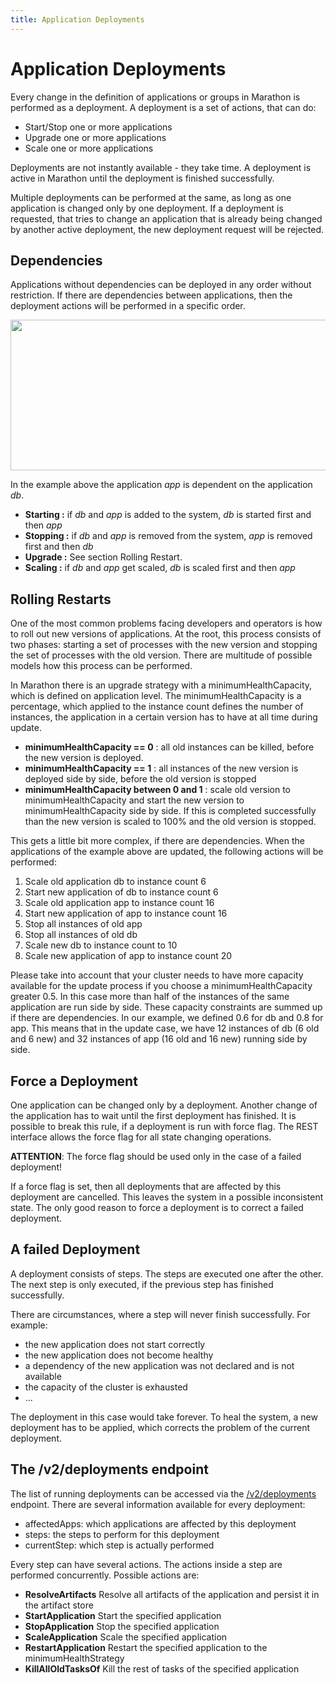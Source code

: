 ```yaml
---
title: Application Deployments
---
```


# Application Deployments

Every change in the definition of applications or groups in Marathon is performed as a deployment.
A deployment is a set of actions, that can do:

- Start/Stop one or more applications
- Upgrade one or more applications
- Scale one or more applications

Deployments are not instantly available - they take time. 
A deployment is active in Marathon until the deployment is finished successfully.

Multiple deployments can be performed at the same, as long as one application is changed only by one deployment.
If a deployment is requested, that tries to change an application that is already being changed by another active deployment, 
the new deployment request will be rejected.

## Dependencies

Applications without dependencies can be deployed in any order without restriction.
If there are dependencies between applications, then the deployment actions will be performed in a specific order.

<p class="text-center">
  <img src="{{ site.baseurl}}/img/dependency.png" width="645" height="241" alt="">
</p>

In the example above the application _app_ is dependent on the application _db_.

- __Starting :__ if _db_ and _app_ is added to the system, _db_ is started first and then _app_
- __Stopping :__ if _db_ and _app_ is removed from the system, _app_ is removed first and then _db_
- __Upgrade :__ See section Rolling Restart. 
- __Scaling :__ if _db_ and _app_ get scaled, _db_ is scaled first and then _app_

## Rolling Restarts

One of the most common problems facing developers and operators is how to roll out new versions of applications. 
At the root, this process consists of two phases: starting a set of processes with the new version and stopping the set of processes with the old version.
There are multitude of possible models how this process can be performed. 

In Marathon there is an upgrade strategy with a minimumHealthCapacity, which is defined on application level.
The minimumHealthCapacity is a percentage, which applied to the instance count defines the number of instances,
the application in a certain version has to have at all time during update.  

- __minimumHealthCapacity == 0__ : all old instances can be killed, before the new version is deployed.
- __minimumHealthCapacity == 1__ : all instances of the new version is deployed side by side, before the old version is stopped 
- __minimumHealthCapacity between 0 and 1__ : scale old version to minimumHealthCapacity and start the new version to minimumHealthCapacity side by side. If this is completed successfully than the new version is scaled to 100% and the old version is stopped. 

This gets a little bit more complex, if there are dependencies.
When the applications of the example above are updated, the following actions will be performed:
  
1. Scale old application db to instance count 6
2. Start new application of db to instance count 6
3. Scale old application app to instance count 16
4. Start new application of app to instance count 16
5. Stop all instances of old app
6. Stop all instances of old db
7. Scale new db to instance count to 10
8. Scale new application of app to instance count 20

Please take into account that your cluster needs to have more capacity available for the update process if you choose a minimumHealthCapacity greater 0.5.
In this case more than half of the instances of the same application are run side by side.
These capacity constraints are summed up if there are dependencies. In our example, we defined 0.6 for db and 0.8 for app. 
This means that in the update case, we have 12 instances of db (6 old and 6 new) and 32 instances of app (16 old and 16 new) running side by side.

## Force a Deployment

One application can be changed only by a deployment.
Another change of the application has to wait until the first deployment has finished.
It is possible to break this rule, if a deployment is run with force flag.
The REST interface allows the force flag for all state changing operations.

__ATTENTION__: The force flag should be used only in the case of a failed deployment!

If a force flag is set, then all deployments that are affected by this deployment are cancelled.
This leaves the system in a possible inconsistent state.
The only good reason to force a deployment is to correct a failed deployment.


## A failed Deployment

A deployment consists of steps. The steps are executed one after the other.
The next step is only executed, if the previous step has finished successfully.

There are circumstances, where a step will never finish successfully. For example:

- the new application does not start correctly
- the new application does not become healthy
- a dependency of the new application was not declared and is not available
- the capacity of the cluster is exhausted  
- ...

The deployment in this case would take forever.
To heal the system, a new deployment has to be applied, which corrects the problem of the current deployment.

## The /v2/deployments endpoint

The list of running deployments can be accessed via the [/v2/deployments](rest-api.html#deployments) endpoint.
There are several information available for every deployment:

- affectedApps: which applications are affected by this deployment
- steps: the steps to perform for this deployment
- currentStep: which step is actually performed 
 
Every step can have several actions. The actions inside a step are performed concurrently.
Possible actions are:

- __ResolveArtifacts__ Resolve all artifacts of the application and persist it in the artifact store
- __StartApplication__ Start the specified application 
- __StopApplication__ Stop the specified application 
- __ScaleApplication__ Scale the specified application 
- __RestartApplication__ Restart the specified application to the minimumHealthStrategy 
- __KillAllOldTasksOf__ Kill the rest of tasks of the specified application 






